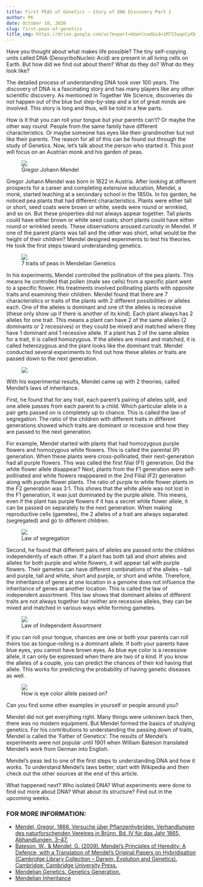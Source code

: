 ```yaml
---
title: First PEAS of Genetics – Story of DNA Discovery Part I
author: PK
date: October 10, 2020
slug: first-peas-of-genetics
title_img: https://drive.google.com/uc?export=download&id=1M723uqoCyXbfk6HJNtjgDyS3OBzQYFDW
---
```


Have you thought about what makes life possible? The tiny self-copying units called DNA (DeoxyriboNucleic Acid) are present in all living cells on Earth. But how did we find out about them? What do they do? What do they look like?

The detailed process of understanding DNA took over 100 years. The discovery of DNA is a fascinating story and has many players like any other scientific discovery. As mentioned in Together We Science, discoveries do not happen out of the blue but step-by-step and a lot of great minds are involved. This story is long and thus, will be told in a few parts. 

How is it that you can roll your tongue but your parents can’t? Or maybe the other way round. People from the same family have different characteristics. Or maybe someone has eyes like their grandmother but not like their parents. The reason for all of this can be found out through the study of Genetics. Now, let’s talk about the person who started it. This post will focus on an Austrian monk and his garden of peas.


<figure class="image">
  <img style="max-width: 300px;" src="https://drive.google.com/uc?export=download&id=1zY49BC4ZpioIY4MVSEkLFlwuBRK-3BCO">
  <figcaption>Gregor Johann Mendel</figcaption>
</figure>


Gregor Johann Mendel was born in 1822 in Austria. After looking at different prospects for a career and completing extensive education, Mendel, a monk, started teaching at a secondary school in the 1850s. In his garden, he noticed pea plants that had different characteristics. Plants were either tall or short, seed coats were brown or white, seeds were round or wrinkled, and so on. But these properties did not always appear together. Tall plants could have either brown or white seed coats; short plants could have either round or wrinkled seeds. These observations aroused curiosity in Mendel. If one of the parent plants was tall and the other was short, what would be the height of their children? Mendel designed experiments to test his theories. He took the first steps toward understanding genetics.


<figure class="image">
  <img style="max-width: 300px;" src="https://drive.google.com/uc?export=download&id=1rGxEOcXoE1RK40anQ_OJK6eAVHOz406q">
  <figcaption>7 traits of peas in Mendelian Genetics</figcaption>
</figure>


In his experiments, Mendel controlled the pollination of the pea plants. This means he controlled that pollen (male sex cells)  from a specific plant went to a specific flower.  His treatments involved pollinating plants with opposite traits and examining their children. Mendel found that there are 7 characteristics or traits of the plants with 2 different possibilities or alleles each. One of the alleles is dominant and one of the alleles is recessive (these only show up if there is another of its kind). Each plant always has 2 alleles for one trait. This means a plant can have 2 of the same alleles (2 dominants or 2 recessives) or they could be mixed and matched where they have 1 dominant and 1 recessive allele. If a plant has 2 of the same alleles for a trait, it is called homozygous. If the alleles are mixed and matched, it is called heterozygous and the plant looks like the dominant trait. Mendel conducted several experiments to find out how these alleles or traits are passed down to the next generation.



<figure class="image">
  <img style="max-width: 300px;" src="https://drive.google.com/uc?export=download&id=1i4D8kf_PTCKofC7GamF7NmOklmyUNtXM">
</figure>


With his experimental results, Mendel came up with 2 theories, called Mendel’s laws of inheritance.

First, he found that for any trait, each parent’s pairing of alleles split, and one allele passes from each parent to a child.  Which particular allele in a pair gets passed on is completely up to chance. This is called the law of segregation. The ratio of the children with different traits in different generations showed which traits are dominant or recessive and how they are passed to the next generation.

For example, Mendel started with plants that had homozygous purple flowers and homozygous white flowers. This is called the parental (P) generation. When these plants were cross-pollinated, their next-generation had all purple flowers. This was called the first filial (F1) generation. Did the white flower allele disappear? Next, plants from the F1 generation were self-pollinated and white flowers reappeared in the 2nd Filial (F2) generation along with purple flower plants. The ratio of purple to white flower plants in the F2 generation was 3:1. This shows that the white allele was not lost in the F1 generation, it was just dominated by the purple allele. This means, even if the plant has purple flowers if it has a secret white flower allele, it can be passed on separately to the next generation. When making reproductive cells (gametes), the 2 alleles of a trait are always separated (segregated) and go to different children.


<figure class="image">
  <img style="max-width: 300px;" src="https://drive.google.com/uc?export=download&id=1wHIFCtaI4zJJyMWzCF4ka3Ww2DKScsXC">
  <figcaption>Law of segregation</figcaption>
</figure>

Second, he found that different pairs of alleles are passed onto the children independently of each other. If a plant has both tall and short alleles and alleles for both purple and white flowers, it will appear tall with purple flowers. Their gametes can have different combinations of the alleles – tall and purple, tall and white, short and purple, or short and white. Therefore, the inheritance of genes at one location in a genome does not influence the inheritance of genes at another location. This is called the law of independent assortment. This law shows that dominant alleles of different traits are not always together but neither are recessive alleles, they can be mixed and matched in various ways while forming gametes.


<figure class="image">
  <img style="max-width: 300px;" src="https://drive.google.com/uc?export=download&id=1wHIFCtaI4zJJyMWzCF4ka3Ww2DKScsXC">
  <figcaption>Law of Independent Assortment</figcaption>
</figure>


If you can roll your tongue, chances are one or both your parents can roll theirs too as tongue-rolling is a dominant allele. If both your parents have blue eyes, you cannot have brown eyes. As blue eye color is a recessive allele, it can only be expressed when there are two of a kind. If you know the alleles of a couple, you can predict the chances of their kid having that allele. This works for predicting the probability of having genetic diseases as well.


<figure class="image">
  <img style="max-width: 300px;" src="https://drive.google.com/uc?export=download&id=1ZiyqB8IFdOicIDIoe6eD1213G4jAdvHl">
  <figcaption>How is eye color allele passed on?</figcaption>
</figure>



Can you find some other examples in yourself or people around you?

Mendel did not get everything right. Many things were unknown back then, there was no modern equipment.  But Mendel formed the basics of studying genetics. For his contributions to understanding the passing down of traits, Mendel is called the ‘Father of Genetics’. The results of Mendel’s experiments were not popular until 1901 when William Bateson translated Mendel’s work from German into English.

Mendel’s peas led to one of the first steps to understanding DNA and how it works. To understand Mendel’s laws better, start with Wikipedia and then check out the other sources at the end of this article.

What happened next? Who isolated DNA? What experiments were done to find out more about DNA? What about its structure? Find out in the upcoming weeks.

### FOR MORE INFORMATION:

<div class="references">
<div></div>

- [Mendel, Gregor. 1866. Versuche über Pflanzenhybriden. Verhandlungen des naturforschenden Vereines in Brünn, Bd. IV für das Jahr 1865, Abhandlungen, 3–47.](http://www.esp.org/foundations/genetics/classical/gm-65.pdf)
- [Bateson, W., & Mendel, G. (2009). Mendel’s Principles of Heredity: A Defence, with a Translation of Mendel’s Original Papers on Hybridisation (Cambridge Library Collection – Darwin, Evolution and Genetics). Cambridge: Cambridge University Press.](https://www.cambridge.org/core/books/mendels-principles-of-heredity/0CD46D51C55DABB0E019DDE3607FADD2)
- [Mendelian Genetics. Genetics Generation.](https://tinyurl.com/y5y8hbwu)
- [Mendelian Inheritance](https://en.wikipedia.org/wiki/Mendelian_inheritance)

</div>